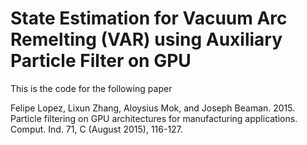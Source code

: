 # State Estimation for Vacuum Arc Remelting (VAR) using Auxiliary Particle Filter on GPU
This is the code for the following paper

Felipe Lopez, Lixun Zhang, Aloysius Mok, and Joseph Beaman. 2015. Particle filtering on GPU architectures for manufacturing applications. Comput. Ind. 71, C (August 2015), 116-127.